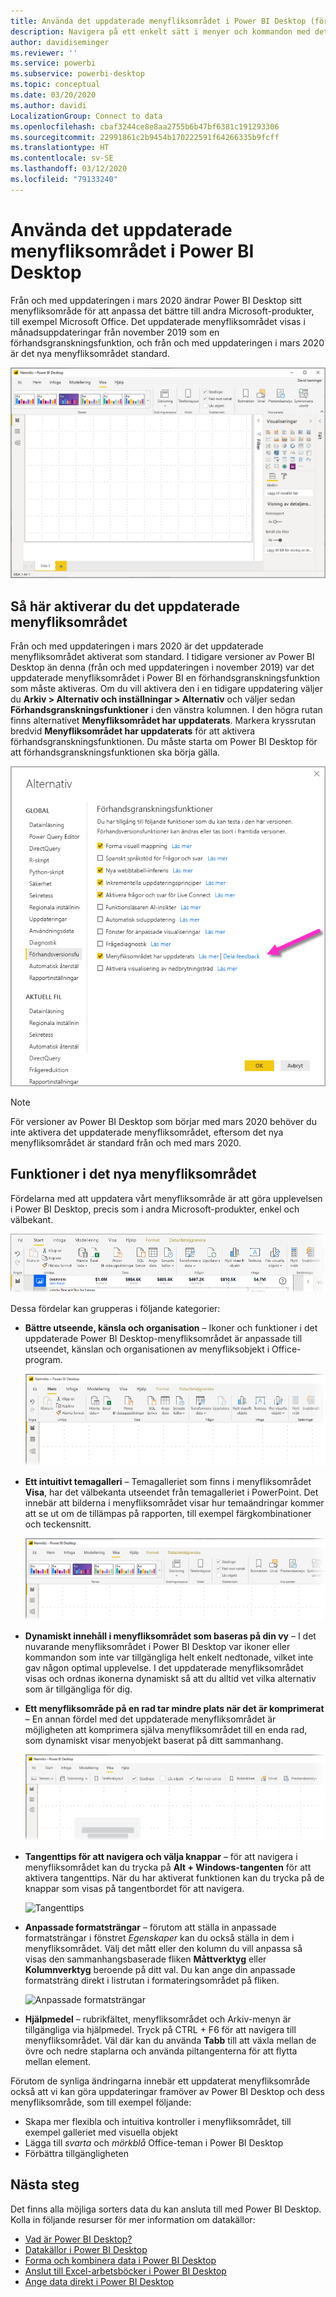 ```yaml
---
title: Använda det uppdaterade menyfliksområdet i Power BI Desktop (förhandsversion)
description: Navigera på ett enkelt sätt i menyer och kommandon med det nya menyfliksområdet i Power BI Desktop
author: davidiseminger
ms.reviewer: ''
ms.service: powerbi
ms.subservice: powerbi-desktop
ms.topic: conceptual
ms.date: 03/20/2020
ms.author: davidi
LocalizationGroup: Connect to data
ms.openlocfilehash: cbaf3244ce8e8aa2755b6b47bf6381c191293306
ms.sourcegitcommit: 22991861c2b9454b170222591f64266335b9fcff
ms.translationtype: HT
ms.contentlocale: sv-SE
ms.lasthandoff: 03/12/2020
ms.locfileid: "79133240"
---
```

# <a name="use-the-updated-ribbon-in-power-bi-desktop"></a>Använda det uppdaterade menyfliksområdet i Power BI Desktop

Från och med uppdateringen i mars 2020 ändrar Power BI Desktop sitt menyfliksområde för att anpassa det bättre till andra Microsoft-produkter, till exempel Microsoft Office. Det uppdaterade menyfliksområdet visas i månadsuppdateringar från november 2019 som en förhandsgranskningsfunktion, och från och med uppdateringen i mars 2020 är det nya menyfliksområdet standard.

![Nytt menyfliksområde i Power BI Desktop](media/desktop-ribbon/desktop-ribbon-02.png)

## <a name="how-to-enable-the-updated-ribbon"></a>Så här aktiverar du det uppdaterade menyfliksområdet

Från och med uppdateringen i mars 2020 är det uppdaterade menyfliksområdet aktiverat som standard. I tidigare versioner av Power BI Desktop än denna (från och med uppdateringen i november 2019) var det uppdaterade menyfliksområdet i Power BI en förhandsgranskningsfunktion som måste aktiveras. Om du vill aktivera den i en tidigare uppdatering väljer du **Arkiv > Alternativ och inställningar > Alternativ** och väljer sedan **Förhandsgranskningsfunktioner** i den vänstra kolumnen. I den högra rutan finns alternativet **Menyfliksområdet har uppdaterats**. Markera kryssrutan bredvid **Menyfliksområdet har uppdaterats** för att aktivera förhandsgranskningsfunktionen. Du måste starta om Power BI Desktop för att förhandsgranskningsfunktionen ska börja gälla.

![Det uppdaterade menyfliksområdet i Power BI Desktop](media/desktop-ribbon/desktop-ribbon-01.png)

> [!NOTE]
> För versioner av Power BI Desktop som börjar med mars 2020 behöver du inte aktivera det uppdaterade menyfliksområdet, eftersom det nya menyfliksområdet är standard från och med mars 2020.

## <a name="features-of-the-new-ribbon"></a>Funktioner i det nya menyfliksområdet

Fördelarna med att uppdatera vårt menyfliksområde är att göra upplevelsen i Power BI Desktop, precis som i andra Microsoft-produkter, enkel och välbekant. 

![Nytt menyfliksområde i Power BI Desktop](media/desktop-ribbon/desktop-ribbon-03.png)

Dessa fördelar kan grupperas i följande kategorier:

* **Bättre utseende, känsla och organisation** – Ikoner och funktioner i det uppdaterade Power BI Desktop-menyfliksområdet är anpassade till utseendet, känslan och organisationen av menyfliksobjekt i Office-program.

    ![Bättre utseende och känsla](media/desktop-ribbon/desktop-ribbon-04.png)

* **Ett intuitivt temagalleri** – Temagalleriet som finns i menyfliksområdet **Visa**, har det välbekanta utseendet från temagalleriet i PowerPoint. Det innebär att bilderna i menyfliksområdet visar hur temaändringar kommer att se ut om de tillämpas på rapporten, till exempel färgkombinationer och teckensnitt. 

    ![Bättre teman](media/desktop-ribbon/desktop-ribbon-05.png)

* **Dynamiskt innehåll i menyfliksområdet som baseras på din vy** – I det nuvarande menyfliksområdet i Power BI Desktop var ikoner eller kommandon som inte var tillgängliga helt enkelt nedtonade, vilket inte gav någon optimal upplevelse. I det uppdaterade menyfliksområdet visas och ordnas ikonerna dynamiskt så att du alltid vet vilka alternativ som är tillgängliga för dig.

* **Ett menyfliksområde på en rad tar mindre plats när det är komprimerat** – En annan fördel med det uppdaterade menyfliksområdet är möjligheten att komprimera själva menyfliksområdet till en enda rad, som dynamiskt visar menyobjekt baserat på ditt sammanhang. 

    ![Dolt menyfliksområde](media/desktop-ribbon/desktop-ribbon-06.png)

* **Tangenttips för att navigera och välja knappar** – för att navigera i menyfliksområdet kan du trycka på **Alt + Windows-tangenten** för att aktivera tangenttips. När du har aktiverat funktionen kan du trycka på de knappar som visas på tangentbordet för att navigera.

    ![Tangenttips](media/desktop-ribbon/desktop-ribbon-07.png)

* **Anpassade formatsträngar** – förutom att ställa in anpassade formatsträngar i fönstret *Egenskaper* kan du också ställa in dem i menyfliksområdet. Välj det mått eller den kolumn du vill anpassa så visas den sammanhangsbaserade fliken **Måttverktyg** eller **Kolumnverktyg** beroende på ditt val. Du kan ange din anpassade formatsträng direkt i listrutan i formateringsområdet på fliken.

    ![Anpassade formatsträngar](media/desktop-ribbon/desktop-ribbon-08.png)

* **Hjälpmedel** – rubrikfältet, menyfliksområdet och Arkiv-menyn är tillgängliga via hjälpmedel. Tryck på CTRL + F6 för att navigera till menyfliksområdet. Väl där kan du använda **Tabb** till att växla mellan de övre och nedre staplarna och använda piltangenterna för att flytta mellan element.


Förutom de synliga ändringarna innebär ett uppdaterat menyfliksområde också att vi kan göra uppdateringar framöver av Power BI Desktop och dess menyfliksområde, som till exempel följande:

* Skapa mer flexibla och intuitiva kontroller i menyfliksområdet, till exempel galleriet med visuella objekt
* Lägga till *svarta* och *mörkblå* Office-teman i Power BI Desktop
* Förbättra tillgängligheten


## <a name="next-steps"></a>Nästa steg
Det finns alla möjliga sorters data du kan ansluta till med Power BI Desktop. Kolla in följande resurser för mer information om datakällor:

* [Vad är Power BI Desktop?](desktop-what-is-desktop.md)
* [Datakällor i Power BI Desktop](desktop-data-sources.md)
* [Forma och kombinera data i Power BI Desktop](desktop-shape-and-combine-data.md)
* [Anslut till Excel-arbetsböcker i Power BI Desktop](desktop-connect-excel.md)   
* [Ange data direkt i Power BI Desktop](desktop-enter-data-directly-into-desktop.md)   

